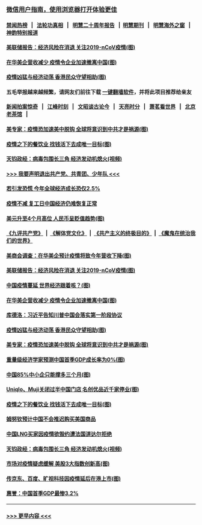 ### [微信用户指南，使用浏览器打开体验更佳](https://github.com/gfw-breaker/banned-news1/blob/master/indexes/wechat-guide.md?t=0)
#### [禁闻热榜](热点新闻.md?t=0)  &nbsp;&nbsp;|&nbsp;&nbsp; [法轮功真相](https://github.com/gfw-breaker/truth/blob/master/README.md?t=0) &nbsp;&nbsp;|&nbsp;&nbsp; [明慧二十周年报告](https://github.com/gfw-breaker/mh-reports/blob/master/README.md?t=0) &nbsp;&nbsp;|&nbsp;&nbsp;[明慧期刊](https://github.com/gfw-breaker/mh-qikan) &nbsp;&nbsp;|&nbsp;&nbsp; [明慧海外之窗](https://github.com/gfw-breaker/mh-news/blob/master/README.md?t=0) &nbsp;&nbsp;|&nbsp;&nbsp; [神韵特别报道](https://github.com/gfw-breaker/mh-news/blob/master/shenyun.md?t=0)
#### [美联储报告：经济风险在消退 关注2019-nCoV疫情(图)](../pages/p5/922431.md?t=02090822) 
#### [在华美企营收减少 疫情令企业加速撤离中国(图)](../pages/p5/922420.md?t=02090822) 
#### [疫情凶猛与经济动荡 香港民众守望相助(图)](../pages/p5/922354.md?t=02090822) 
#### 五毛举报越来越频繁，请网友们前往下载 [一键翻墙软件](https://github.com/gfw-breaker/ssr-accounts)，并将此项目推荐给亲友
#### [新闻拍案惊奇](https://github.com/gfw-breaker/banned-news1/blob/master/pages/link4.md) &nbsp;&nbsp;|&nbsp;&nbsp; [江峰时刻](https://github.com/gfw-breaker/banned-news1/blob/master/pages/link4.md) &nbsp;&nbsp;|&nbsp;&nbsp; [文昭谈古论今](https://github.com/gfw-breaker/banned-news1/blob/master/pages/link4.md) &nbsp;&nbsp;|&nbsp;&nbsp; [天亮时分](https://github.com/gfw-breaker/banned-news1/blob/master/pages/link4.md) &nbsp;&nbsp;|&nbsp;&nbsp; [萧茗看世界](https://github.com/gfw-breaker/banned-news1/blob/master/pages/link4.md) &nbsp;&nbsp;|&nbsp;&nbsp; [北京老茶馆](https://github.com/gfw-breaker/banned-news1/blob/master/pages/link4.md) &nbsp;&nbsp;|&nbsp;&nbsp; 
#### [美专家：疫情恐加速美中脱钩 全球将意识到中共才是祸源(图)](../pages/p5/922406.md?t=02090822) 
#### [疫情之下的餐饮业 找钱活下去成唯一目标(图)](../pages/p5/922357.md?t=02090822) 
#### [天钧政经：病毒包围长三角 经济发动机熄火(视频)](../pages/p5/922286.md?t=02090822) 
#### [>>> 我要声明退出共产党、共青团、少年队 <<<](https://github.com/begood0513/goodnews/blob/master/quit/letter.md) 
#### [若引发恐慌 今年全球经济成长恐仅2.5%](../pages/p5/922468.md?t=02090822) 
#### [疫情不减 复工日中国经济仍难恢复正常](../pages/p5/922467.md?t=02090822) 
#### [美元升至4个月高位 人民币呈贬值趋势(图)](../pages/p5/922464.md?t=02090822) 
#### [《九评共产党》](https://github.com/begood0513/9ping.md/blob/master/README.md) &nbsp;|&nbsp; [《解体党文化》](../../../../jtdwh.md/blob/master/README.md)  &nbsp;|&nbsp; [《共产主义的终极目的》](../../../../gczydzjmd.md/blob/master/README.md) &nbsp;|&nbsp; [《魔鬼在统治我们的世界》](../../../../mgztzwmdsj.md/blob/master/README.md) 
#### [美商会调查：在华美企预计疫情将致今年营收下降(图)](../pages/p5/922438.md?t=02090822) 
#### [美联储报告：经济风险在消退 关注2019-nCoV疫情(图)](../pages/p5/922431.md?t=02090822) 
#### [中国疫情蔓延 世界经济跟着咳？(图)](../pages/p5/922425.md?t=02090822) 
#### [在华美企营收减少 疫情令企业加速撤离中国(图)](../pages/p5/922420.md?t=02090822) 
#### [库德洛：习近平告知川普中国会落实第一阶段协议](../pages/p5/922422.md?t=02090822) 
#### [疫情凶猛与经济动荡 香港民众守望相助(图)](../pages/p5/922354.md?t=02090822) 
#### [美专家：疫情恐加速美中脱钩 全球将意识到中共才是祸源(图)](../pages/p5/922406.md?t=02090822) 
#### [重量级经济学家预测中国首季GDP成长率为0%(图)](../pages/p5/922367.md?t=02090822) 
#### [中国85%中小企只能撑多三个月(图)](../pages/p5/922363.md?t=02090822) 
#### [Uniqlo、Muji关闭过半中国门店 名创优品近千家停业(图)](../pages/p5/922362.md?t=02090822) 
#### [疫情之下的餐饮业 找钱活下去成唯一目标(图)](../pages/p5/922357.md?t=02090822) 
#### [姆努钦预计中国不会推迟购买美国商品](../pages/p5/922296.md?t=02090822) 
#### [中国LNG买家因疫情欲毁约遭法国道达尔拒绝](../pages/p5/922295.md?t=02090822) 
#### [天钧政经：病毒包围长三角 经济发动机熄火(视频)](../pages/p5/922286.md?t=02090822) 
#### [市场对疫情疑虑缓解 美股3大指数创新高(图)](../pages/p5/922255.md?t=02090822) 
#### [传京东、百度、旷视科技因疫情延后在港上市(图)](../pages/p5/922237.md?t=02090822) 
#### [惠誉：中国首季GDP最惨3.2%](../pages/p5/922236.md?t=02090822) 

----
#### [ >>> 更早内容 <<< ](../indexes/p5-earlier.md)
